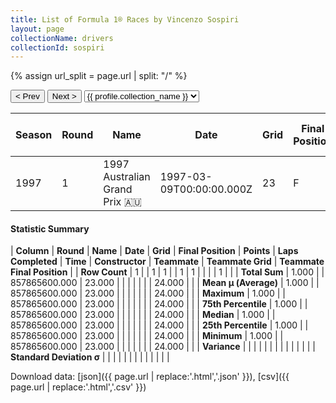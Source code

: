 ```yaml
---
title: List of Formula 1® Races by Vincenzo Sospiri
layout: page
collectionName: drivers
collectionId: sospiri
---
```


{% assign url_split = page.url | split: "/" %}
<div id="collection-navigation">
<button onclick="selector.options[selector.selectedIndex-1].value && (window.location = selector.options[selector.selectedIndex-1].value);">&lt; Prev</button>
<button onclick="selector.options[selector.selectedIndex+1].value && (window.location = selector.options[selector.selectedIndex+1].value);">Next &gt;</button>
<select id="selector" onchange="this.options[this.selectedIndex].value && (window.location = this.options[this.selectedIndex].value);">
  {% for collectionId in site.data[page.collectionName].refs %}
    {% if collectionId == page.collectionId %}
      {% assign selected = "selected" %}
    {% else %}
      {% assign selected = "" %}
    {% endif %}
    {% assign profile = site.data[page.collectionName][collectionId].profile %}
    <option value="/f1/{{ page.collectionName }}/{{ collectionId }}/{{ url_split[4] }}" {{ selected }}>{{ profile.collection_name }}</option>
  {% endfor %}
</select>
</div>

| Season | Round | Name | Date | Grid | Final Position | Points | Laps Completed | Time | Constructor | Teammate | Teammate Grid | Teammate Final Position |
|--|--|--|--|--|--|--|--|--|--|--|--|--|
| 1997 | 1 | 1997 Australian Grand Prix 🇦🇺 | 1997-03-09T00:00:00.000Z | 23 | F | 0.0 | 0 |   | Lola 🇬🇧 | [Ricardo Rosset 🇧🇷](/f1/drivers/rosset) | 24 | F |

#### Statistic Summary

| **Column** | **Round** | **Name** | **Date** | **Grid** | **Final Position** | **Points** | **Laps Completed** | **Time** | **Constructor** | **Teammate** | **Teammate Grid** | **Teammate Final Position** |
| **Row Count** | 1 |  | 1 | 1 |  | 1 | 1 |  |  |  | 1 |  |
| **Total Sum** | 1.000 |  | 857865600.000 | 23.000 |  |  |  |  |  |  | 24.000 |  |
| **Mean μ (Average)** | 1.000 |  | 857865600.000 | 23.000 |  |  |  |  |  |  | 24.000 |  |
| **Maximum** | 1.000 |  | 857865600.000 | 23.000 |  |  |  |  |  |  | 24.000 |  |
| **75th Percentile** | 1.000 |  | 857865600.000 | 23.000 |  |  |  |  |  |  | 24.000 |  |
| **Median** | 1.000 |  | 857865600.000 | 23.000 |  |  |  |  |  |  | 24.000 |  |
| **25th Percentile** | 1.000 |  | 857865600.000 | 23.000 |  |  |  |  |  |  | 24.000 |  |
| **Minimum** | 1.000 |  | 857865600.000 | 23.000 |  |  |  |  |  |  | 24.000 |  |
| **Variance** |  |  |  |  |  |  |  |  |  |  |  |  |
| **Standard Deviation σ** |  |  |  |  |  |  |  |  |  |  |  |  |

Download data: [json]({{ page.url | replace:'.html','.json' }}), [csv]({{ page.url | replace:'.html','.csv' }})
